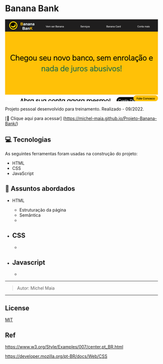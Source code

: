 
# Banana Bank 


![preview](./.github/preview.png)

Projeto pessoal desenvolvido para treinamento.
Realizado - 09/2022. 


[🔗 Clique aqui para acessar] (https://michel-maia.github.io/Projeto-Banana-Bank/)


## 💻 Tecnologias

As seguintes ferramentas foram usadas na construção do projeto:

- HTML
- CSS
- JavaScript


## 💬 Assuntos abordados

- HTML
    - Estruturação da página 
    - Semântica
    - 

- CSS
    - 
    - 

- Javascript
    - 
    - 



--------------------------------

> Autor: Michel Maia 

----------------------------------------

## License

[MIT](https://choosealicense.com/licenses/mit/)


## Ref

https://www.w3.org/Style/Examples/007/center.pt_BR.html

https://developer.mozilla.org/pt-BR/docs/Web/CSS